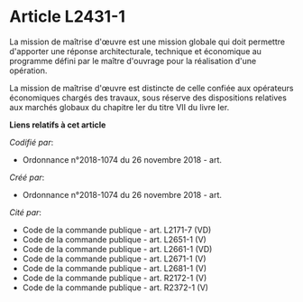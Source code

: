 # Article L2431-1

La mission de maîtrise d'œuvre est une mission globale qui doit permettre d'apporter une réponse architecturale, technique et
économique au programme défini par le maître d'ouvrage pour la réalisation d'une opération.

La mission de maîtrise d'œuvre est distincte de celle confiée aux opérateurs économiques chargés des travaux, sous réserve
des dispositions relatives aux marchés globaux du chapitre Ier du titre VII du livre Ier.

**Liens relatifs à cet article**

_Codifié par_:

  - Ordonnance n°2018-1074 du 26 novembre 2018 - art.

_Créé par_:

  - Ordonnance n°2018-1074 du 26 novembre 2018 - art.

_Cité par_:

  - Code de la commande publique - art. L2171-7 (VD)
  - Code de la commande publique - art. L2651-1 (V)
  - Code de la commande publique - art. L2661-1 (VD)
  - Code de la commande publique - art. L2671-1 (V)
  - Code de la commande publique - art. L2681-1 (V)
  - Code de la commande publique - art. R2172-1 (V)
  - Code de la commande publique - art. R2372-1 (V)
